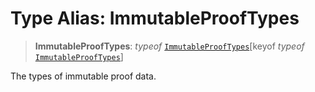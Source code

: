 # Type Alias: ImmutableProofTypes

> **ImmutableProofTypes**: *typeof* [`ImmutableProofTypes`](../variables/ImmutableProofTypes.md)\[keyof *typeof* [`ImmutableProofTypes`](../variables/ImmutableProofTypes.md)\]

The types of immutable proof data.

